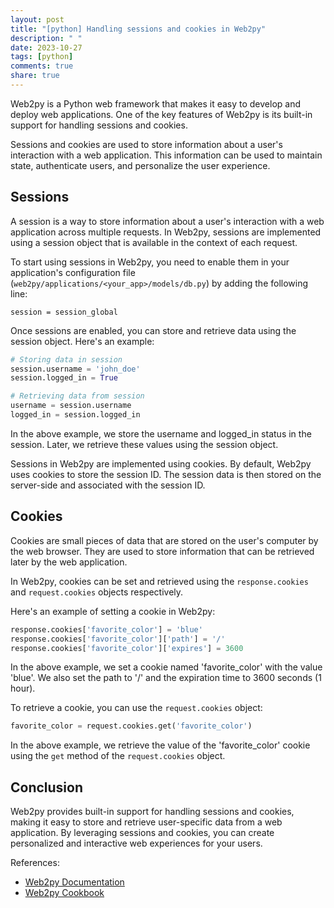 ```yaml
---
layout: post
title: "[python] Handling sessions and cookies in Web2py"
description: " "
date: 2023-10-27
tags: [python]
comments: true
share: true
---
```


Web2py is a Python web framework that makes it easy to develop and deploy web applications. One of the key features of Web2py is its built-in support for handling sessions and cookies.

Sessions and cookies are used to store information about a user's interaction with a web application. This information can be used to maintain state, authenticate users, and personalize the user experience.

## Sessions

A session is a way to store information about a user's interaction with a web application across multiple requests. In Web2py, sessions are implemented using a session object that is available in the context of each request.

To start using sessions in Web2py, you need to enable them in your application's configuration file (`web2py/applications/<your_app>/models/db.py`) by adding the following line:

```
session = session_global
```

Once sessions are enabled, you can store and retrieve data using the session object. Here's an example:

```python
# Storing data in session
session.username = 'john_doe'
session.logged_in = True

# Retrieving data from session
username = session.username
logged_in = session.logged_in
```

In the above example, we store the username and logged_in status in the session. Later, we retrieve these values using the session object.

Sessions in Web2py are implemented using cookies. By default, Web2py uses cookies to store the session ID. The session data is then stored on the server-side and associated with the session ID.

## Cookies

Cookies are small pieces of data that are stored on the user's computer by the web browser. They are used to store information that can be retrieved later by the web application.

In Web2py, cookies can be set and retrieved using the `response.cookies` and `request.cookies` objects respectively.

Here's an example of setting a cookie in Web2py:

```python
response.cookies['favorite_color'] = 'blue'
response.cookies['favorite_color']['path'] = '/'
response.cookies['favorite_color']['expires'] = 3600
```

In the above example, we set a cookie named 'favorite_color' with the value 'blue'. We also set the path to '/' and the expiration time to 3600 seconds (1 hour).

To retrieve a cookie, you can use the `request.cookies` object:

```python
favorite_color = request.cookies.get('favorite_color')
```

In the above example, we retrieve the value of the 'favorite_color' cookie using the `get` method of the `request.cookies` object.

## Conclusion

Web2py provides built-in support for handling sessions and cookies, making it easy to store and retrieve user-specific data from a web application. By leveraging sessions and cookies, you can create personalized and interactive web experiences for your users.

References:
- [Web2py Documentation](http://www.web2py.com/book/default/chapter/04#HTTP-Cookies)
- [Web2py Cookbook](http://web2py.com/books/default/chapter/29/13)